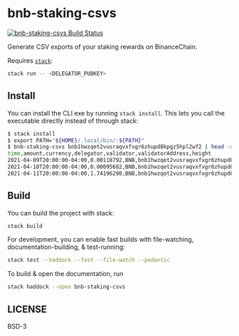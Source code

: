 # bnb-staking-csvs

[![bnb-staking-csvs Build Status](https://github.com/prikhi/bnb-staking-csvs/actions/workflows/main.yml/badge.svg)](https://github.com/prikhi/bnb-staking-csvs/actions/workflows/main.yml)


Generate CSV exports of your staking rewards on BinanceChain.

Requires [`stack`][get-stack]:

```sh
stack run -- <DELEGATOR_PUBKEY>
```

[get-stack]: https://docs.haskellstack.org/en/stable/README/


## Install

You can install the CLI exe by running `stack install`. This lets you call the
executable directly instead of through stack:

```sh
$ stack install
$ export PATH="${HOME}/.local/bin/:${PATH}"
$ bnb-staking-csvs bnb1hwzqet2vusraqvxfxgr6zhupd8kpgz5hpl2wf2 | head -n 4
time,amount,currency,delegator,validator,validatorAddress,height
2021-04-09T20:00:00-04:00,0.00118792,BNB,bnb1hwzqet2vusraqvxfxgr6zhupd8kpgz5hpl2wf2,BscScan,bva1t42gtf6hawqgpmdpjzmvlzvmlttlqtkvlmgjxt,155843908
2021-04-10T20:00:00-04:00,0.00095682,BNB,bnb1hwzqet2vusraqvxfxgr6zhupd8kpgz5hpl2wf2,BscScan,bva1t42gtf6hawqgpmdpjzmvlzvmlttlqtkvlmgjxt,156060618
2021-04-11T20:00:00-04:00,1.74196290,BNB,bnb1hwzqet2vusraqvxfxgr6zhupd8kpgz5hpl2wf2,TW Staking,bva1c6aqe9ndzcn2nsan963z43xg6kgrvzynl97785,156277904
```


## Build

You can build the project with stack:

```sh
stack build
```

For development, you can enable fast builds with file-watching,
documentation-building, & test-running:

```sh
stack test --haddock --fast --file-watch --pedantic
```

To build & open the documentation, run

```sh
stack haddock --open bnb-staking-csvs
```


## LICENSE

BSD-3

